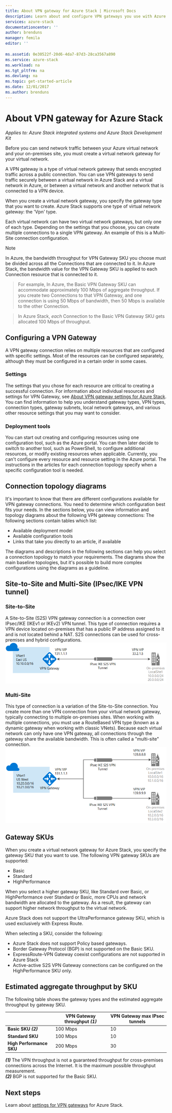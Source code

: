 ```yaml
---
title: About VPN gateway for Azure Stack | Microsoft Docs
description: Learn about and configure VPN gateways you use with Azure Stack.
services: azure-stack
documentationcenter: ''
author: brenduns
manager: femila
editor: ''

ms.assetid: 0e30522f-20d6-4da7-87d3-28ca3567a890
ms.service: azure-stack
ms.workload: na
ms.tgt_pltfrm: na
ms.devlang: na
ms.topic: get-started-article
ms.date: 12/01/2017
ms.author: brenduns
---
```


# About VPN gateway for Azure Stack
*Applies to: Azure Stack integrated systems and Azure Stack Development Kit*


Before you can send network traffic between your Azure virtual network and your on-premises site, you must create a virtual network gateway for your virtual network.

A VPN gateway is a type of virtual network gateway that sends encrypted traffic across a public connection. You can use VPN gateways to send traffic securely between a virtual network in Azure Stack and a virtual network in Azure, or between a virtual network and another network that is connected to a VPN device.

When you create a virtual network gateway, you specify the gateway type that you want to create. Azure Stack supports one type of virtual network gateway: the 'Vpn' type.

Each virtual network can have two virtual network gateways, but only one of each type. Depending on the settings that you choose, you can create multiple connections to a single VPN gateway. An example of this is a Multi-Site connection configuration.

> [!NOTE]
> In Azure, the bandwidth throughput for VPN Gateway SKU you choose must be divided across all the Connections that are connected to it.  In Azure Stack, the bandwidth value for the VPN Gateway SKU is applied to each Connection resource that is connected to it.     

> For example, In Azure, the Basic VPN Gateway SKU can accommodate approximately 100 Mbps of aggregate throughput.  If you create two Connections to that VPN Gateway, and one connection is using 50 Mbps of bandwidth, then 50 Mbps is available to the other Connection.   

> In Azure Stack, *each* Connection to the Basic VPN Gateway SKU gets allocated 100 Mbps of throughput.

## Configuring a VPN Gateway
A VPN gateway connection relies on multiple resources that are configured with specific settings. Most of the resources can be configured separately, although they must be configured in a certain order in some cases.

### Settings
The settings that you chose for each resource are critical to creating a successful connection. For information about individual resources and settings for VPN Gateway, see [About VPN gateway settings for Azure Stack](azure-stack-vpn-gateway-settings.md). You can find information to help you understand gateway types, VPN types, connection types, gateway subnets, local network gateways, and various other resource settings that you may want to consider.

### Deployment tools
You can start out creating and configuring resources using one configuration tool, such as the Azure portal. You can then later decide to switch to another tool, such as PowerShell, to configure additional resources, or modify existing resources when applicable. Currently, you can't configure every resource and resource setting in the Azure portal. The instructions in the articles for each connection topology specify when a specific configuration tool is needed.

## Connection topology diagrams
It's important to know that there are different configurations available for VPN gateway connections. You need to determine which configuration best fits your needs. In the sections below, you can view information and topology diagrams about the following VPN gateway connections: The following sections contain tables which list:

- Available deployment model
- Available configuration tools
- Links that take you directly to an article, if available

The diagrams and descriptions in the following sections can help you select a connection topology to match your requirements. The diagrams show the main baseline topologies, but it's possible to build more complex configurations using the diagrams as a guideline.

## Site-to-Site and Multi-Site (IPsec/IKE VPN tunnel)
### Site-to-Site
A Site-to-Site (S2S) VPN gateway connection is a connection over IPsec/IKE (IKEv1 or IKEv2) VPN tunnel. This type of connection requires a VPN device located on-premises that has a public IP address assigned to it and is not located behind a NAT. S2S connections can be used for cross-premises and hybrid configurations.    
![Site-to-site VPN connection configuration example](media/azure-stack-vpn-gateway-about-vpn-gateways/vpngateway-site-to-site-connection-diagram.png)

### Multi-Site
This type of connection is a variation of the Site-to-Site connection. You create more than one VPN connection from your virtual network gateway, typically connecting to multiple on-premises sites. When working with multiple connections, you must use a RouteBased VPN type (known as a dynamic gateway when working with classic VNets). Because each virtual network can only have one VPN gateway, all connections through the gateway share the available bandwidth. This is often called a "multi-site" connection.   
![Azure VPN Gateway Multi-Site connection example](media/azure-stack-vpn-gateway-about-vpn-gateways/vpngateway-multisite-connection-diagram.png)



## Gateway SKUs
When you create a virtual network gateway for Azure Stack, you specify the gateway SKU that you want to use. The following VPN gateway SKUs are supported:
- Basic
- Standard
- HighPerformance

When you select a higher gateway SKU, like Standard over Basic, or HighPerformance over Standard or Basic, more CPUs and network bandwidth are allocated to the gateway. As a result, the gateway can support higher network throughput to the virtual network.

Azure Stack does not support the UltraPerformance gateway SKU, which is used exclusively with Express Route.

When selecting a SKU, consider the following:
- Azure Stack does not support Policy based gateways.
- Border Gateway Protocol (BGP) is not supported on the Basic SKU.
- ExpressRoute-VPN Gateway coexist configurations are not supported in Azure Stack
- Active-active S2S VPN Gateway connections can be configured on the HighPerformance SKU only.

## Estimated aggregate throughput by SKU
The following table shows the gateway types and the estimated aggregate throughput by gateway SKU.

|	| VPN Gateway throughput *(1)* |VPN Gateway max IPsec tunnels |
|-------|-------|-------|
|**Basic SKU** ***(2)*** 	| 100 Mbps	| 10	|
|**Standard SKU** 		| 100 Mbps 	| 10	|
|**High Performance SKU** | 200 Mbps	| 30	|
***(1)*** The VPN throughput is not a guaranteed throughput for cross-premises connections across the Internet. It is the maximum possible throughput measurement.  
***(2)*** BGP is not supported for the Basic SKU.

## Next steps
Learn about [settings for VPN gateways](azure-stack-vpn-gateway-settings.md) for Azure Stack.
